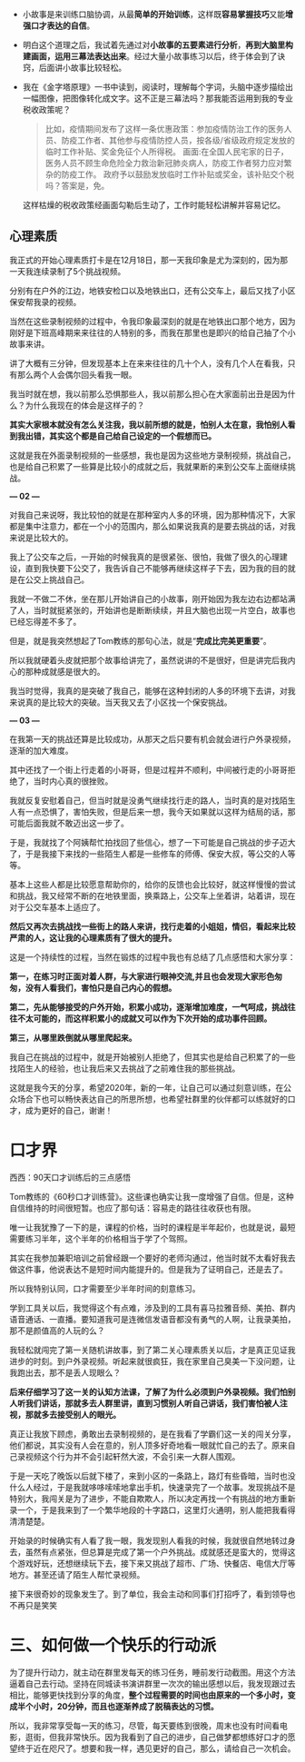* 小故事是来训练口脑协调，从最**简单的开始训练**，这样既**容易掌握技巧**又能**增强口才表达的自信**。

* 明白这个道理之后，我试着先通过对**小故事的五要素进行分析**，**再到大脑里构建画面，运用三幕法表达出来**。经过大量小故事练习以后，终于体会到了诀窍，后面讲小故事比较轻松。

* 我在《金字塔原理》一书中读到，阅读时，理解每个字词，头脑中逐步描绘出一幅图像，把图像转化成文字。这不正是三幕法吗？那我能否运用到我的专业税收政策呢？

  > 比如，疫情期间发布了这样一条优惠政策：参加疫情防治工作的医务人员、防疫工作者、其他参与疫情防控人员，按各级/省级政府规定发放的临时工作补贴、奖金免征个人所得税。
  > 画面:在全国人民宅家的日子，医务人员不顾生命危险全力救治新冠肺炎病人，防疫工作者努力应对繁杂的防疫工作。
  > 政府予以鼓励发放临时工作补贴或奖金，该补贴交个税吗？答案是，免。

  这样枯燥的税收政策经画面勾勒后生动了，工作时能轻松讲解并容易记忆。

## 心理素质


我正式的开始心理素质打卡是在12月18日，那一天我印象是尤为深刻的，因为那一天我连续录制了5个挑战视频。



分别有在户外的江边，地铁安检口以及地铁出口，还有公交车上，最后又找了小区保安帮我录的视频。



当然在这些录制视频的过程中，令我印象最深刻的就是在地铁出口那个地方，因为刚好是下班高峰期来来往往的人特别的多，而我在那里也是即兴的给自己抽了个小故事来讲。



讲了大概有三分钟，但发现基本上在来来往往的几十个人，没有几个人在看我，只有那么两个人会偶尔回头看我一眼。



我当时就在想，我以前那么恐惧那些人，我以前那么担心在大家面前出丑是因为什么？为什么我现在的体会是这样子的？



**其实大家根本就没有怎么关注我，我以前所想的就是，怕别人太在意，我怕别人看到我出错，其实这个都是自己给自己设定的一个假想而已。**



这就是我在外面录制视频的一些感想，我也是因为这些地方录制视频，挑战自己，也是给自己积累了一些算是比较小的成就之后，我就果断的来到公交车上面继续挑战。

**— 02 —**



对我自己来说呀，我比较怕的就是在那种室内人多的环境，因为那种情况下，大家都是集中注意力，都在一个小的范围内，那么如果说我真的是要去挑战的话，对我来说是比较大的。



我上了公交车之后，一开始的时候我真的是很紧张、很怕，我做了很久的心理建设，直到我快要下公交了，我告诉自己不能够再继续这样子下去，因为我的目的就是在公交上挑战自己。



我就一不做二不休，坐在那儿开始讲自己的小故事，刚开始因为我左边右边都站满了人，当时就挺紧张的，开始讲也是断断续续，并且大脑也出现一片空白，故事也已经忘得差不多了。



但是，就是我突然想起了Tom教练的那句心法，就是“**完成比完美更重要**”。



所以我就硬着头皮就把那个故事给讲完了，虽然说讲的不是很好，但是讲完后我内心的那种成就感是很大的。



我当时觉得，我真的是突破了我自己，能够在这种封闭的人多的环境下去讲，对我来说真的是比较大的突破。当天我又去了小区找一个保安挑战。



**— 03 —**



在我第一天的挑战还算是比较成功，从那天之后只要有机会就会进行户外录视频，逐渐的加大难度。



其中还找了一个街上行走着的小哥哥，但是过程并不顺利，中间被行走的小哥哥拒绝了，当时内心真的很挫败。



我就反复安慰着自己，但当时就是没勇气继续找行走的路人，当时真的是对找陌生人有一点恐惧了，害怕失败，但是后来一想，我今天如果就以这样为结局的话，那可能后面我就不敢迈出这一步了。



于是，我就找了个阿姨帮忙拍找回了些信心，想了一下可能是自己挑战的步子迈大了，于是我接下来找的一些陌生人都是一些修车的师傅、保安大叔，等公交的人等等。



基本上这些人都是比较愿意帮助你的，给你的反馈也会比较好，就这样慢慢的尝试和挑战，我又经常不断的在地铁里面，换乘路上，公交车上坐着讲，站着讲，现在对于公交车基本上适应了。



**然后又再次去挑战找一些街上的路人来讲，找行走着的小姐姐，情侣，看起来比较严肃的人，这让我的心理素质有了很大的提升。**



这是一个持续性的过程，当然在锻炼的过程中我也有总结了几点感悟和大家分享：



**第一，在练习时正面对着人群，与大家进行眼神交流,并且也会发现大家形色匆匆，没有人看我们，害怕只是自己内心的假想。**



**第二，先从能够接受的户外开始，积累小成功，逐渐增加难度，一气呵成，挑战往往不太可能的，而这样积累小的成就又可以作为下次开始的成功事件回顾。**



**第三，从哪里跌倒就从哪里爬起来。**



我自己在挑战的过程中，就是开始被别人拒绝了，但其实也是给自己积累了的一些找陌生人的经验，也让我后来又去挑战了之前难住我的那些挑战。



这就是我今天的分享，希望2020年，新的一年，让自己可以通过刻意训练，在公众场合下也可以畅快表达自己的所思所想，也希望社群里的伙伴都可以练就好的口才，成为更好的自己，谢谢！

# 口才界

西西：90天口才训练后的三点感悟

Tom教练的《60秒口才训练营》。这些课也确实让我一度增强了自信。但是，这种自信维持的时间很短暂。也应了那句话：容易走的路往往收获也有限。

唯一让我犹豫了一下的是，课程的价格，当时的课程是半年起价，也就是说，最短需要练习半年，这个半年的价格相当于学了个驾照。


其实在我参加兼职培训之前曾经跟一个要好的老师沟通过，他当时就不太看好我去做这件事，他说表达不是短时间内能提升的。但是我为了证明自己，还是去了。

所以我特别认同，口才需要至少半年时间的刻意练习。

学到工具关以后，我觉得这个有点难，涉及到的工具有喜马拉雅音频、美拍、群内语音通话、一直播。要知道我可是连微信发语音都没有勇气的人啊，让我录美拍，那不是颜值高的人玩的么？

我轻松就闯完了第一关随机讲故事，到了第二关心理素质关以后，才是真正见证我进步的时刻。到户外录视频。听起来就很疯狂，我在家里自己臭美一下没问题，让我跑出去，那不是丢人现眼么？

**后来仔细学习了这一关的认知方法课，了解了为什么必须到户外录视频。我们怕别人听我们讲话，那就多去人群里讲，直到习惯别人听自己讲话，我们害怕被人注视，那就多去接受别人的眼光。**

真正让我放下顾虑，勇敢出去录制视频的，是在我看了学霸们这一关的闯关分享，他们都说，其实没有人会在意的，别人顶多好奇地看一眼就忙自己的去了。原来自己录视频这个行为并不会引起轩然大波，不会引来一大群人围观。

于是一天吃了晚饭以后就下楼了，来到小区的一条路上，路灯有些昏暗，当时也没什么人经过，于是我就哆哆嗦嗦地拿出手机，快速录完了一个故事。发现挑战不是特别大，我闯关是为了进步，不能自欺欺人，所以决定再找一个有挑战的地方重新录一个，于是我来到了一个繁华地段的十字路口，这里灯火通明，别人能把我看得清清楚楚。

开始录的时候确实有人看了我一眼，我发现别人看我的时候，我就很自然地转过身去，虽然有点紧张，但总算是完成了第一个户外挑战。成就感还是蛮大的，觉得这个游戏好玩，还想继续玩下去，接下来又挑战了超市、广场、快餐店、电信大厅等地方。甚至还请了陌生人帮忙录视频。

接下来很奇妙的现象发生了。到了单位，我会主动和同事们打招呼了，看到领导也不再只是笑笑

# 三、如何做一个快乐的行动派

为了提升行动力，就主动在群里发每天的练习任务，睡前发行动截图。用这个方法逼着自己去行动。坚持在同城读书演讲群里一次次的输出感想以后，我发现跟过去相比，能够更快找到分享的角度，**整个过程需要的时间也由原来的一个多小时，变成半个小时，20分钟，而且也逐渐养成了脱稿表达的习惯。**

所以，我非常享受每一天的练习，尽管，每天要练到很晚，周末也没有时间看电影，逛街，但我非常快乐。因为我看到了自己的进步，自己做梦都想练好口才的愿望终于近在咫尺了。想要和我一样，遇见更好的自己，那么，请给自己一次机会。